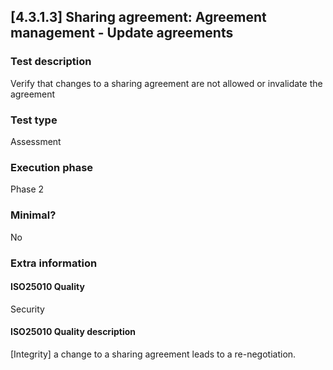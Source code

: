 
## [4.3.1.3] Sharing agreement: Agreement management - Update agreements
 
### Test description
Verify that changes to a sharing agreement are not allowed or invalidate the agreement
 
### Test type
Assessment
 
### Execution phase
Phase 2
 
### Minimal?
No
 
### Extra information
#### ISO25010 Quality
Security
#### ISO25010 Quality description
[Integrity] a change to a sharing agreement leads to a re-negotiation.
    